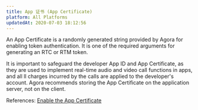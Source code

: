 ```yaml
---
title: App 证书 (App Certificate)
platform: All Platforms
updatedAt: 2020-07-03 18:12:56
---
```

An App Certificate is a randomly generated string provided by Agora for enabling token authentication. It is one of the required arguments for generating an RTC or RTM token.

It is important to safeguard the developer App ID and App Certificate, as they are used to implement real-time audio and video call functions in apps, and all ll charges incurred by the calls are applied to the developer's account.  Agora recommends storing the App Certificate on the application server, not on the client.

<div class="alert info">References: <a href="https://docs.agora.io/cn/Agora%20Platform/manage_projects?platform=All%20Platforms#管理-app-证书">Enable the App Certificate</a></div>


